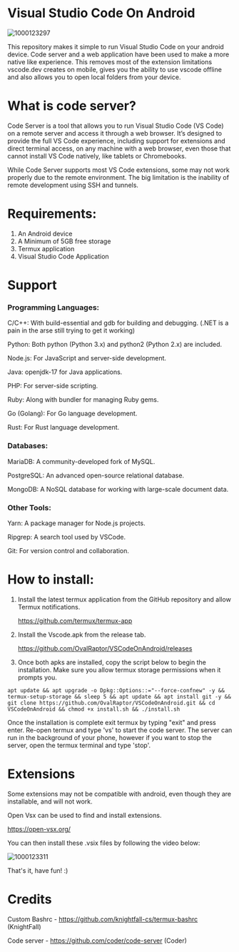 # Visual Studio Code On Android

![1000123297](https://github.com/OvalRaptor/VSCodeOnAndroid/assets/114360124/02502d8f-0c59-4940-9bca-c0ebf4506b64)




This repository makes it simple to run Visual Studio Code on your android device. Code server and a web application have been used to make a more native like experience. This removes most of the extension limitations vscode.dev creates on mobile, gives you the ability to use vscode offline and also allows you to open local folders from your device.

# What is code server?

Code Server is a tool that allows you to run Visual Studio Code (VS Code) on a remote server and access it through a web browser. It’s designed to provide the full VS Code experience, including support for extensions and direct terminal access, on any machine with a web browser, even those that cannot install VS Code natively, like tablets or Chromebooks.

While Code Server supports most VS Code extensions, some may not work properly due to the remote environment. The big limitation is the inability of remote development using SSH and tunnels. 

# Requirements:

1. An Android device
2. A Minimum of 5GB free storage
3. Termux application
4. Visual Studio Code Application

# Support

### Programming Languages:

C/C++: With build-essential and gdb for building and debugging. (.NET is a pain in the arse still trying to get it working)

Python: Both python (Python 3.x) and python2 (Python 2.x) are included.

Node.js: For JavaScript and server-side development.

Java: openjdk-17 for Java applications.

PHP: For server-side scripting.

Ruby: Along with bundler for managing Ruby gems.

Go (Golang): For Go language development.

Rust: For Rust language development.

### Databases:

MariaDB: A community-developed fork of MySQL.

PostgreSQL: An advanced open-source relational database.

MongoDB: A NoSQL database for working with large-scale document data.

### Other Tools:

Yarn: A package manager for Node.js projects.

Ripgrep: A search tool used by VSCode.

Git: For version control and collaboration.


# How to install:

1. Install the latest termux application from the GitHub repository and allow Termux notifications.

   https://github.com/termux/termux-app

2. Install the Vscode.apk from the release tab.

   https://github.com/OvalRaptor/VSCodeOnAndroid/releases
   
3. Once both apks are installed, copy the script below to begin the installation. Make sure you allow termux storage permissions when it prompts you.
```
apt update && apt upgrade -o Dpkg::Options::="--force-confnew" -y && termux-setup-storage && sleep 5 && apt update && apt install git -y && git clone https://github.com/OvalRaptor/VSCodeOnAndroid.git && cd VSCodeOnAndroid && chmod +x install.sh && ./install.sh

```

Once the installation is complete exit termux by typing "exit" and press enter. Re-open termux and type 'vs' to start the code server. The server can run in the background of your phone, however if you want to stop the server, open the termux terminal and type 'stop'.

# Extensions

Some extensions may not be compatible with android, even though they are installable, and will not work. 

Open Vsx can be used to find and install extensions.

https://open-vsx.org/

You can then install these .vsix files by following the video below:

![1000123311](https://github.com/OvalRaptor/VSCodeOnAndroid/assets/114360124/47428b29-8aab-461b-9f65-49ab6dc65d7f)



That's it, have fun! :)

# Credits

Custom Bashrc - https://github.com/knightfall-cs/termux-bashrc (KnightFall)

Code server - https://github.com/coder/code-server (Coder)
